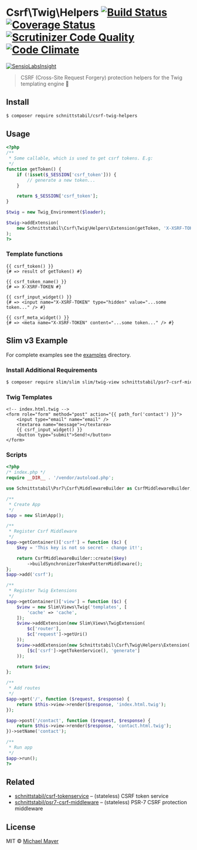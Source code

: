 # Csrf\Twig\Helpers [![Build Status](https://travis-ci.org/schnittstabil/csrf-twig-helpers.svg?branch=master)](https://travis-ci.org/schnittstabil/csrf-twig-helpers) [![Coverage Status](https://coveralls.io/repos/github/schnittstabil/csrf-twig-helpers/badge.svg?branch=master)](https://coveralls.io/github/schnittstabil/csrf-twig-helpers?branch=master) [![Scrutinizer Code Quality](https://scrutinizer-ci.com/g/schnittstabil/csrf-twig-helpers/badges/quality-score.png?b=master)](https://scrutinizer-ci.com/g/schnittstabil/csrf-twig-helpers/?branch=master) [![Code Climate](https://codeclimate.com/github/schnittstabil/csrf-twig-helpers/badges/gpa.svg)](https://codeclimate.com/github/schnittstabil/csrf-twig-helpers)

[![SensioLabsInsight](https://insight.sensiolabs.com/projects/46f79541-4627-48f9-bb9a-92c4f90d02f3/big.png)](https://insight.sensiolabs.com/projects/46f79541-4627-48f9-bb9a-92c4f90d02f3)

> CSRF (Cross-Site Request Forgery) protection helpers for the Twig templating engine :cactus:


## Install

```sh
$ composer require schnittstabil/csrf-twig-helpers
```


## Usage

```php
<?php
/**
 * Some callable, which is used to get csrf tokens. E.g:
 */
function getToken() {
    if (!isset($_SESSION['csrf_token'])) {
        // generate a new token...
    }

    return $_SESSION['csrf_token'];
}

$twig = new Twig_Environment($loader);

$twig->addExtension(
    new Schnittstabil\Csrf\Twig\Helpers\Extension(getToken, 'X-XSRF-TOKEN')
);
?>
```

### Template functions
```twig
{{ csrf_token() }}
{# => result of getToken() #}

{{ csrf_token_name() }}
{# => X-XSRF-TOKEN #}

{{ csrf_input_widget() }}
{# => <input name="X-XSRF-TOKEN" type="hidden" value="...some token..." /> #}

{{ csrf_meta_widget() }}
{# => <meta name="X-XSRF-TOKEN" content="...some token..." /> #}
```

## Slim v3 Example

For complete examples see the [examples](examples/) directory.

### Install Additional Requirements

```sh
$ composer require slim/slim slim/twig-view schnittstabil/psr7-csrf-middleware
```

### Twig Templates

```twig
<!-- index.html.twig -->
<form role="form" method="post" action="{{ path_for('contact') }}">
    <input type="email" name="email" />
    <textarea name="message"></textarea>
    {{ csrf_input_widget() }}
    <button type="submit">Send!</button>
</form>
```

### Scripts

```php
<?php
/* index.php */
require __DIR__ . '/vendor/autoload.php';

use Schnittstabil\Psr7\Csrf\MiddlewareBuilder as CsrfMiddlewareBuilder;

/**
 * Create App
 */
$app = new Slim\App();

/**
 * Register Csrf Middleware
 */
$app->getContainer()['csrf'] = function ($c) {
    $key = 'This key is not so secret - change it!';

    return CsrfMiddlewareBuilder::create($key)
        ->buildSynchronizerTokenPatternMiddleware();
};
$app->add('csrf');

/**
 * Register Twig Extensions
 */
$app->getContainer()['view'] = function ($c) {
    $view = new Slim\Views\Twig('templates', [
        'cache' => 'cache',
    ]);
    $view->addExtension(new Slim\Views\TwigExtension(
        $c['router'],
        $c['request']->getUri()
    ));
    $view->addExtension(new Schnittstabil\Csrf\Twig\Helpers\Extension(
        [$c['csrf']->getTokenService(), 'generate']
    ));

    return $view;
};

/**
 * Add routes
 */
$app->get('/', function ($request, $response) {
    return $this->view->render($response, 'index.html.twig');
});

$app->post('/contact', function ($request, $response) {
    return $this->view->render($response, 'contact.html.twig');
})->setName('contact');

/**
 * Run app
 */
$app->run();
?>
```


## Related

* [schnittstabil/csrf-tokenservice](https://github.com/schnittstabil/csrf-tokenservice) – (stateless) CSRF token service
* [schnittstabil/psr7-csrf-middleware](https://github.com/schnittstabil/psr7-csrf-middleware) – (stateless) PSR-7 CSRF protection middleware


## License

MIT © [Michael Mayer](http://schnittstabil.de)
